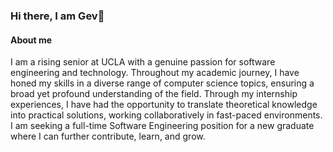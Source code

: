 ### Hi there, I am Gev👋
#### About me
  I am a rising senior at UCLA with a genuine passion for software engineering and technology. Throughout my academic journey, I have honed my skills in a diverse range of computer science topics, ensuring a broad yet profound understanding of the field. Through my internship experiences, I have had the opportunity to translate theoretical knowledge into practical solutions, working collaboratively in fast-paced environments. I am seeking a full-time Software Engineering position for a new graduate where I can further contribute, learn, and grow.

<!--
**gevorgakopyan/gevorgakopyan** is a ✨ _special_ ✨ repository because its `README.md` (this file) appears on your GitHub profile.

Here are some ideas to get you started:

- 🔭 I’m currently working on ...
- 🌱 I’m currently learning ...
- 👯 I’m looking to collaborate on ...
- 🤔 I’m looking for help with ...
- 💬 Ask me about ...
- 📫 How to reach me: ...
- 😄 Pronouns: ...
- ⚡ Fun fact: ...
-->
